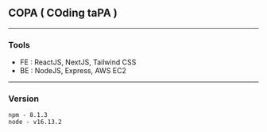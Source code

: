 ## COPA ( COding taPA )

---

### Tools

- FE : ReactJS, NextJS, Tailwind CSS
- BE : NodeJS, Express, AWS EC2

---

### Version

    npm - 8.1.3
    node - v16.13.2
